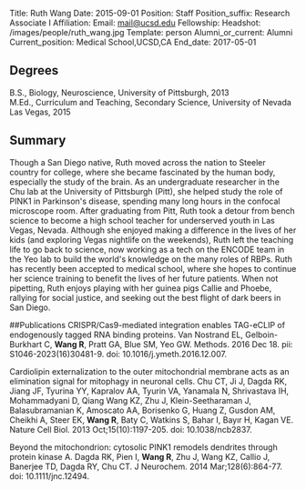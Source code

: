 Title: Ruth Wang
Date: 2015-09-01
Position: Staff
Position_suffix: Research Associate I
Affiliation:
Email: mail@ucsd.edu
Fellowship:
Headshot: /images/people/ruth_wang.jpg
Template: person
Alumni_or_current: Alumni
Current_position: Medical School,UCSD,CA
End_date: 2017-05-01
<!-- Status: draft -->

## Degrees
B.S., Biology, Neuroscience, University of Pittsburgh, 2013   
M.Ed., Curriculum and Teaching, Secondary Science, University of Nevada Las Vegas, 2015  

## Summary
Though a San Diego native, Ruth moved across the nation to Steeler country for college, where she became fascinated by the human body, especially the study of the brain. As an undergraduate researcher in the Chu lab at the University of Pittsburgh (Pitt), she helped study the role of PINK1 in Parkinson's disease, spending many long hours in the confocal microscope room. After graduating from Pitt, Ruth took a detour from bench science to become a high school teacher for underserved youth in Las Vegas, Nevada. Although she enjoyed making a difference in the lives of her kids (and exploring Vegas nightlife on the weekends), Ruth left the teaching life to go back to science, now working as a tech on the ENCODE team in the Yeo lab to build the world's knowledge on the many roles of RBPs. Ruth has recently been accepted to medical school, where she hopes to continue her science training to benefit the lives of her future patients. When not pipetting, Ruth enjoys playing with her guinea pigs Callie and Phoebe, rallying for social justice, and seeking out the best flight of dark beers in San Diego. 

##Publications
CRISPR/Cas9-mediated integration enables TAG-eCLIP of endogenously tagged RNA binding proteins. Van Nostrand EL, Gelboin-Burkhart C, **Wang R**, Pratt GA, Blue SM, Yeo GW. Methods. 2016 Dec 18. pii: S1046-2023(16)30481-9. doi: 10.1016/j.ymeth.2016.12.007.

Cardiolipin externalization to the outer mitochondrial membrane acts as an elimination signal for mitophagy in neuronal cells. Chu CT, Ji J, Dagda RK, Jiang JF, Tyurina YY, Kapralov AA, Tyurin VA, Yanamala N, Shrivastava IH, Mohammadyani D, Qiang Wang KZ, Zhu J, Klein-Seetharaman J, Balasubramanian K, Amoscato AA, Borisenko G, Huang Z, Gusdon AM, Cheikhi A, Steer EK, **Wang R**, Baty C, Watkins S, Bahar I, Bayır H, Kagan VE. Nature Cell Biol. 2013 Oct;15(10):1197-205. doi: 10.1038/ncb2837.


Beyond the mitochondrion: cytosolic PINK1 remodels dendrites through protein kinase A. Dagda RK, Pien I, **Wang R**, Zhu J, Wang KZ, Callio J, Banerjee TD, Dagda RY, Chu CT. J Neurochem. 2014 Mar;128(6):864-77. doi: 10.1111/jnc.12494.